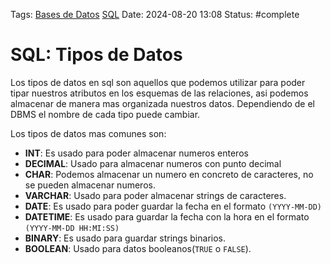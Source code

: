 Tags: [Bases de Datos](../Indexes/Bases%20de%20Datos.md)
[SQL](../Indexes/SQL.md) Date: 2024-08-20 13:08 Status: #complete

# SQL: Tipos de Datos

Los tipos de datos en sql son aquellos que podemos utilizar para poder tipar
nuestros atributos en los esquemas de las relaciones, asi podemos almacenar de
manera mas organizada nuestros datos. Dependiendo de el DBMS el nombre de cada
tipo puede cambiar.

Los tipos de datos mas comunes son:

- **INT**: Es usado para poder almacenar numeros enteros
- **DECIMAL**: Usado para almacenar numeros con punto decimal
- **CHAR**: Podemos almacenar un numero en concreto de caracteres, no se pueden
  almacenar numeros.
- **VARCHAR**: Usado para poder almacenar strings de caracteres.
- **DATE**: Es usado para poder guardar la fecha en el formato `(YYYY-MM-DD)`
- **DATETIME**: Es usado para guardar la fecha con la hora en el formato
  `(YYYY-MM-DD HH:MI:SS)`
- **BINARY**: Es usado para guardar strings binarios.
- **BOOLEAN**: Usado para datos booleanos(`TRUE` o `FALSE`).
